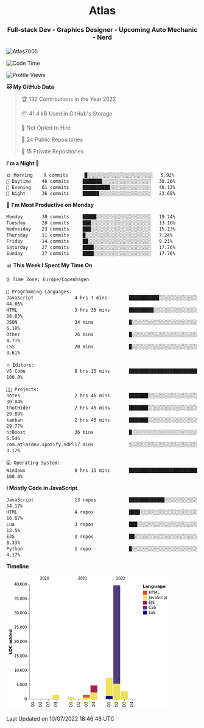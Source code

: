 <h1 align="center">Atlas</h1>
<h3 align="center">Full-stack Dev - Graphics Designer - Upcoming Auto Mechanic - Nerd</h3>

<p><img align="center" src="https://github-readme-stats.vercel.app/api/top-langs?username=Atlas7005&show_icons=true&locale=en&layout=compact" alt="Atlas7005" /></p>

<!--START_SECTION:waka-->
![Code Time](http://img.shields.io/badge/Code%20Time-591%20hrs%202%20mins-blue)

![Profile Views](http://img.shields.io/badge/Profile%20Views-0-blue)

**🐱 My GitHub Data** 

> 🏆 132 Contributions in the Year 2022
 > 
> 📦 41.4 kB Used in GitHub's Storage 
 > 
> 🚫 Not Opted to Hire
 > 
> 📜 24 Public Repositories 
 > 
> 🔑 15 Private Repositories  
 > 
**I'm a Night 🦉** 

```text
🌞 Morning    9 commits      █░░░░░░░░░░░░░░░░░░░░░░░░   5.92% 
🌆 Daytime    46 commits     ███████░░░░░░░░░░░░░░░░░░   30.26% 
🌃 Evening    61 commits     ██████████░░░░░░░░░░░░░░░   40.13% 
🌙 Night      36 commits     ██████░░░░░░░░░░░░░░░░░░░   23.68%

```
📅 **I'm Most Productive on Monday** 

```text
Monday       30 commits     █████░░░░░░░░░░░░░░░░░░░░   19.74% 
Tuesday      20 commits     ███░░░░░░░░░░░░░░░░░░░░░░   13.16% 
Wednesday    23 commits     ███░░░░░░░░░░░░░░░░░░░░░░   15.13% 
Thursday     11 commits     █░░░░░░░░░░░░░░░░░░░░░░░░   7.24% 
Friday       14 commits     ██░░░░░░░░░░░░░░░░░░░░░░░   9.21% 
Saturday     27 commits     ████░░░░░░░░░░░░░░░░░░░░░   17.76% 
Sunday       27 commits     ████░░░░░░░░░░░░░░░░░░░░░   17.76%

```


📊 **This Week I Spent My Time On** 

```text
⌚︎ Time Zone: Europe/Copenhagen

💬 Programming Languages: 
JavaScript               4 hrs 7 mins        ███████████░░░░░░░░░░░░░░   44.66% 
HTML                     3 hrs 35 mins       █████████░░░░░░░░░░░░░░░░   38.83% 
JSON                     34 mins             █░░░░░░░░░░░░░░░░░░░░░░░░   6.18% 
Other                    26 mins             █░░░░░░░░░░░░░░░░░░░░░░░░   4.71% 
CSS                      20 mins             █░░░░░░░░░░░░░░░░░░░░░░░░   3.61%

🔥 Editors: 
VS Code                  9 hrs 15 mins       █████████████████████████   100.0%

🐱‍💻 Projects: 
notes                    2 hrs 46 mins       ███████░░░░░░░░░░░░░░░░░░   30.04% 
thotHider                2 hrs 45 mins       ███████░░░░░░░░░░░░░░░░░░   29.89% 
kanban                   2 hrs 45 mins       ███████░░░░░░░░░░░░░░░░░░   29.77% 
hrBoost                  36 mins             █░░░░░░░░░░░░░░░░░░░░░░░░   6.54% 
com.atlasdev.spotify.sdPl17 mins             ░░░░░░░░░░░░░░░░░░░░░░░░░   3.12%

💻 Operating System: 
Windows                  9 hrs 15 mins       █████████████████████████   100.0%

```

**I Mostly Code in JavaScript** 

```text
JavaScript               13 repos            █████████████░░░░░░░░░░░░   54.17% 
HTML                     4 repos             ████░░░░░░░░░░░░░░░░░░░░░   16.67% 
Lua                      3 repos             ███░░░░░░░░░░░░░░░░░░░░░░   12.5% 
EJS                      2 repos             ██░░░░░░░░░░░░░░░░░░░░░░░   8.33% 
Python                   1 repo              █░░░░░░░░░░░░░░░░░░░░░░░░   4.17%

```


**Timeline**

![Chart not found](https://raw.githubusercontent.com/Atlas7005/Atlas7005/master/charts/bar_graph.png) 


 Last Updated on 10/07/2022 18:46:46 UTC
<!--END_SECTION:waka-->
